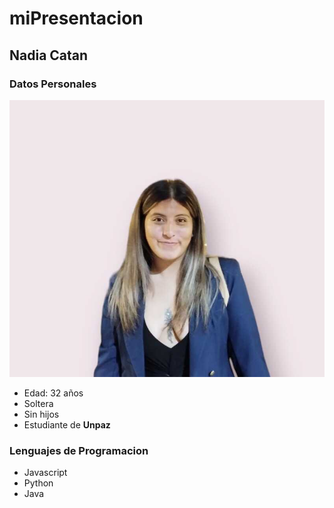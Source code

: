 # miPresentacion

## Nadia Catan

### Datos Personales

![ Mi foto ](https://github.com/c137nc/miPresentacion/blob/main/imagen/Foto%20de%20Nanu%20(1).jpg)

- Edad: 32 años
- Soltera
- Sin hijos
- Estudiante de **Unpaz**

### Lenguajes de Programacion

- Javascript
- Python
- Java

  
